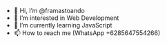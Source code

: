 - 👋 Hi, I’m @framastoando
- 👀 I’m interested in Web Development
- 🌱 I’m currently learning JavaScript
- 📫 How to reach me (WhatsApp +6285647554266)
